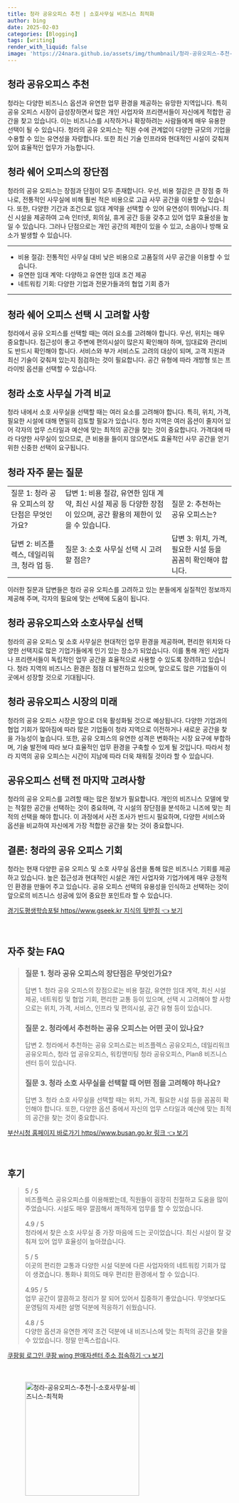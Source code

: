 ```yaml
---
title: 청라 공유오피스 추천 | 소호사무실 비즈니스 최적화
author: bing
date: 2025-02-03
categories: [Blogging]
tags: [writing]
render_with_liquid: false
image: 'https://24nara.github.io/assets/img/thumbnail/청라-공유오피스-추천-|-소호사무실-비즈니스-최적화.webp'
---
```



<h2 id='청라_공유오피스_추천'>청라 공유오피스 추천</h2>

<p>청라는 다양한 비즈니스 옵션과 유연한 업무 환경을 제공하는 유망한 지역입니다. 특히 공유 오피스 시장이 급성장하면서 많은 개인 사업자와 프리랜서들이 자신에게 적합한 공간을 찾고 있습니다. 이는 비즈니스를 시작하거나 확장하려는 사람들에게 매우 유용한 선택이 될 수 있습니다. 청라의 공유 오피스는 직원 수에 관계없이 다양한 규모의 기업을 수용할 수 있는 유연성을 자랑합니다. 또한 최신 기술 인프라와 현대적인 시설이 갖춰져 있어 효율적인 업무가 가능합니다. </p>

<h2 id='청라_쉐어_오피스_장단점'>청라 쉐어 오피스의 장단점</h2>

<p>청라의 공유 오피스는 장점과 단점이 모두 존재합니다. 우선, 비용 절감은 큰 장점 중 하나로, 전통적인 사무실에 비해 훨씬 적은 비용으로 고급 사무 공간을 이용할 수 있습니다. 또한, 다양한 기간과 조건으로 임대 계약을 선택할 수 있어 유연성이 뛰어납니다. 최신 시설을 제공하여 고속 인터넷, 회의실, 휴게 공간 등을 갖추고 있어 업무 효율성을 높일 수 있습니다. 그러나 단점으로는 개인 공간의 제한이 있을 수 있고, 소음이나 방해 요소가 발생할 수 있습니다.</p>

<hr />

<ul>
    <li>비용 절감: 전통적인 사무실 대비 낮은 비용으로 고품질의 사무 공간을 이용할 수 있습니다.</li>
    <li>유연한 임대 계약: 다양하고 유연한 임대 조건 제공</li>
    <li>네트워킹 기회: 다양한 기업과 전문가들과의 협업 기회 증가</li>
</ul>

<hr />

<h2 id='청라_쉐어_오피스_선택_시_고려할_사항'>청라 쉐어 오피스 선택 시 고려할 사항</h2>

<p>청라에서 공유 오피스를 선택할 때는 여러 요소를 고려해야 합니다. 우선, 위치는 매우 중요합니다. 접근성이 좋고 주변에 편의시설이 많은지 확인해야 하며, 임대료와 관리비도 반드시 확인해야 합니다. 서비스와 부가 서비스도 고려의 대상이 되며, 고객 지원과 최신 기술이 갖춰져 있는지 점검하는 것이 필요합니다. 공간 유형에 따라 개방형 또는 프라이빗 옵션을 선택할 수 있습니다.</p>

<h2 id='청라_소호_사무실_가격_비교'>청라 소호 사무실 가격 비교</h2>

<p>청라 내에서 소호 사무실을 선택할 때는 여러 요소를 고려해야 합니다. 특히, 위치, 가격, 필요한 시설에 대해 면밀히 검토할 필요가 있습니다. 청라 지역은 여러 옵션이 줄지어 있어 각자의 업무 스타일과 예산에 맞는 최적의 공간을 찾는 것이 중요합니다. 가격대에 따라 다양한 사무실이 있으므로, 큰 비용을 들이지 않으면서도 효율적인 사무 공간을 얻기 위한 신중한 선택이 요구됩니다. </p>

<h2 id='청라_자주_묻는_질문'>청라 자주 묻는 질문</h2>

<table>
    <tr>
        <td>질문 1: 청라 공유 오피스의 장단점은 무엇인가요?</td>
        <td>답변 1: 비용 절감, 유연한 임대 계약, 최신 시설 제공 등 다양한 장점이 있으며, 공간 활용의 제한이 있을 수 있습니다.</td>
        <td>질문 2: 추천하는 공유 오피스는?</td>
    </tr>
    <tr>
        <td>답변 2: 비즈플렉스, 데일리워크, 청라 업 등.</td>
        <td>질문 3: 소호 사무실 선택 시 고려할 점은?</td>
        <td>답변 3: 위치, 가격, 필요한 시설 등을 꼼꼼히 확인해야 합니다.</td>
    </tr>
</table>

<p>이러한 질문과 답변들은 청라 공유 오피스를 고려하고 있는 분들에게 실질적인 정보까지 제공해 주며, 각자의 필요에 맞는 선택에 도움이 됩니다.</p>

<h2 id='청라_공유오피스와_소호사무실_선택'>청라 공유오피스와 소호사무실 선택</h2>

<p>청라의 공유 오피스 및 소호 사무실은 현대적인 업무 환경을 제공하며, 편리한 위치와 다양한 선택지로 많은 기업가들에게 인기 있는 장소가 되었습니다. 이를 통해 개인 사업자나 프리랜서들이 독립적인 업무 공간을 효율적으로 사용할 수 있도록 장려하고 있습니다. 청라 지역의 비즈니스 환경은 점점 더 발전하고 있으며, 앞으로도 많은 기업들이 이곳에서 성장할 것으로 기대됩니다.</p>

<h2 id='청라_공유오피스_시장_미래'>청라 공유오피스 시장의 미래</h2>

<p>청라의 공유 오피스 시장은 앞으로 더욱 활성화될 것으로 예상됩니다. 다양한 기업과의 협업 기회가 많아짐에 따라 많은 기업들이 청라 지역으로 이전하거나 새로운 공간을 찾을 가능성이 높습니다. 또한, 공유 오피스의 유연한 성격은 변화하는 시장 요구에 부합하며, 기술 발전에 따라 보다 효율적인 업무 환경을 구축할 수 있게 될 것입니다. 따라서 청라 지역의 공유 오피스는 시간이 지남에 따라 더욱 채워질 것이라 할 수 있습니다.</p>

<h2 id='공유오피스_선택_전_마지막_고려사항'>공유오피스 선택 전 마지막 고려사항</h2>

<p>청라의 공유 오피스를 고려할 때는 많은 정보가 필요합니다. 개인의 비즈니스 모델에 맞는 적절한 공간을 선택하는 것이 중요하며, 각 시설의 장단점을 분석하고 니즈에 맞는 최적의 선택을 해야 합니다. 이 과정에서 사전 조사가 반드시 필요하며, 다양한 서비스와 옵션을 비교하여 자신에게 가장 적합한 공간을 찾는 것이 중요합니다.</p>

<h2 id='결론_청라의_공유오피스_기회'>결론: 청라의 공유 오피스 기회</h2>

<p>청라는 현재 다양한 공유 오피스 및 소호 사무실 옵션을 통해 많은 비즈니스 기회를 제공하고 있습니다. 높은 접근성과 현대적인 시설은 개인 사업자와 기업가에게 매우 긍정적인 환경을 만들어 주고 있습니다. 공유 오피스 선택의 유용성을 인식하고 선택하는 것이 앞으로의 비즈니스 성공에 있어 중요한 포인트라 할 수 있습니다.</p>


<p><a class="click-button" title="경기도평생학습포털 https//www.gseek.kr 지식의 뒷받침" href="https://24nara.github.io/posts/%EA%B2%BD%EA%B8%B0%EB%8F%84%ED%8F%89%EC%83%9D%ED%95%99%EC%8A%B5%ED%8F%AC%ED%84%B8-httpswww.gseek.kr-%EC%A7%80%EC%8B%9D%EC%9D%98-%EB%92%B7%EB%B0%9B%EC%B9%A8/" rel="dofollow">경기도평생학습포털 https//www.gseek.kr 지식의 뒷받침 👈 보기</a></p><br>
<h2 id='자주_찾는_FAQ'>자주 찾는 FAQ</h2>
<div itemscope="" itemtype="https://schema.org/FAQPage">
<blockquote>
<div itemscope="" itemprop="mainEntity" itemtype="https://schema.org/Question">
<h3 itemprop="name">질문 1. 청라 공유 오피스의 장단점은 무엇인가요?</h3>
<div itemscope="" itemprop="acceptedAnswer" itemtype="https://schema.org/Answer">
<span itemprop="text">
<p>답변 1. 청라 공유 오피스의 장점으로는 비용 절감, 유연한 임대 계약, 최신 시설 제공, 네트워킹 및 협업 기회, 편리한 교통 등이 있으며, 선택 시 고려해야 할 사항으로는 위치, 가격, 서비스, 인프라 및 편의시설, 공간 유형 등이 있습니다.</p>
</span>
</div>
</div>
<div itemscope="" itemprop="mainEntity" itemtype="https://schema.org/Question">
<h3 itemprop="name">질문 2. 청라에서 추천하는 공유 오피스는 어떤 곳이 있나요?</h3>
<div itemscope="" itemprop="acceptedAnswer" itemtype="https://schema.org/Answer">
<span itemprop="text">
<p>답변 2. 청라에서 추천하는 공유 오피스로는 비즈플렉스 공유오피스, 데일리워크 공유오피스, 청라 업 공유오피스, 워킹앤미팅 청라 공유오피스, Plan8 비즈니스 센터 등이 있습니다.</p>
</span>
</div>
</div>
<div itemscope="" itemprop="mainEntity" itemtype="https://schema.org/Question">
<h3 itemprop="name">질문 3. 청라 소호 사무실을 선택할 때 어떤 점을 고려해야 하나요?</h3>
<div itemscope="" itemprop="acceptedAnswer" itemtype="https://schema.org/Answer">
<span itemprop="text">
<p>답변 3. 청라 소호 사무실을 선택할 때는 위치, 가격, 필요한 시설 등을 꼼꼼히 확인해야 합니다. 또한, 다양한 옵션 중에서 자신의 업무 스타일과 예산에 맞는 최적의 공간을 찾는 것이 중요합니다.</p>
</span>
</div>
</div>
</blockquote>
</div>
<p><a class="click-button" title="부산시청 홈페이지 바로가기 https//www.busan.go.kr 링크" href="https://24nara.github.io/posts/%EB%B6%80%EC%82%B0%EC%8B%9C%EC%B2%AD-%ED%99%88%ED%8E%98%EC%9D%B4%EC%A7%80-%EB%B0%94%EB%A1%9C%EA%B0%80%EA%B8%B0-httpswww.busan.go.kr-%EB%A7%81%ED%81%AC/" rel="dofollow">부산시청 홈페이지 바로가기 https//www.busan.go.kr 링크 👈 보기</a></p><br>
<h2 id='후기'>후기</h2>
<div itemscope itemtype="https://schema.org/Product">
  <blockquote>
  <div itemprop="review" itemscope itemtype="https://schema.org/Review">
      <div itemprop="reviewRating" itemscope itemtype="https://schema.org/Rating"> <span itemprop="ratingValue">5</span> / <span itemprop="bestRating">5</span> </div>
      <span itemprop="reviewBody">비즈플렉스 공유오피스를 이용해봤는데, 직원들이 굉장히 친절하고 도움을 많이 주었습니다. 시설도 매우 깔끔해서 쾌적하게 업무를 할 수 있었습니다.</span>
  </div>
  <br>
  <div itemprop="review" itemscope itemtype="https://schema.org/Review">
      <div itemprop="reviewRating" itemscope itemtype="https://schema.org/Rating"> <span itemprop="ratingValue">4.9</span> / <span itemprop="bestRating">5</span> </div>
      <span itemprop="reviewBody">청라에서 찾은 소호 사무실 중 가장 마음에 드는 곳이었습니다. 최신 시설이 잘 갖춰져 있어 업무 효율성이 높아졌습니다.</span>
  </div>
  <br>
  <div itemprop="review" itemscope itemtype="https://schema.org/Review">
      <div itemprop="reviewRating" itemscope itemtype="https://schema.org/Rating"> <span itemprop="ratingValue">5</span> / <span itemprop="bestRating">5</span> </div>
      <span itemprop="reviewBody">이곳의 편리한 교통과 다양한 시설 덕분에 다른 사업자와의 네트워킹 기회가 많이 생겼습니다. 통화나 회의도 매우 편리한 환경에서 할 수 있습니다.</span>
  </div>
  <br>
  <div itemprop="review" itemscope itemtype="https://schema.org/Review">
      <div itemprop="reviewRating" itemscope itemtype="https://schema.org/Rating"> <span itemprop="ratingValue">4.95</span> / <span itemprop="bestRating">5</span> </div>
      <span itemprop="reviewBody">업무 공간이 깔끔하고 정리가 잘 되어 있어서 집중하기 좋았습니다. 무엇보다도 운영팀의 자세한 설명 덕분에 적응하기 쉬웠습니다.</span>
  </div>
  <br>
  <div itemprop="review" itemscope itemtype="https://schema.org/Review">
      <div itemprop="reviewRating" itemscope itemtype="https://schema.org/Rating"> <span itemprop="ratingValue">4.8</span> / <span itemprop="bestRating">5</span> </div>
      <span itemprop="reviewBody">다양한 옵션과 유연한 계약 조건 덕분에 내 비즈니스에 맞는 최적의 공간을 찾을 수 있었습니다. 정말 만족스럽습니다.</span>
  </div>
  </blockquote>
</div>
<p><a class="click-button" title="쿠팡윙 로그인 쿠팡 wing 판매자센터 주소 접속하기" href="https://24nara.github.io/posts/%EC%BF%A0%ED%8C%A1%EC%9C%99-%EB%A1%9C%EA%B7%B8%EC%9D%B8-%EC%BF%A0%ED%8C%A1-wing-%ED%8C%90%EB%A7%A4%EC%9E%90%EC%84%BC%ED%84%B0-%EC%A3%BC%EC%86%8C-%EC%A0%91%EC%86%8D%ED%95%98%EA%B8%B0/" rel="dofollow">쿠팡윙 로그인 쿠팡 wing 판매자센터 주소 접속하기 👈 보기</a></p><br>
<figure class="image"><img src="https://24nara.github.io/assets/img/thumbnail/청라-공유오피스-추천-|-소호사무실-비즈니스-최적화.webp" alt="청라-공유오피스-추천-|-소호사무실-비즈니스-최적화" width="256" height="256"></figure>